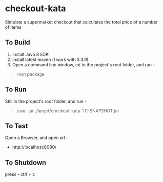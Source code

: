 # checkout-kata

Simulate a supermarket checkout that calculates the total price of a number of items 

To Build
---------
1. Install Java 8 SDK
2. Install latest maven (I work with 3.3.9)
3. Open a command line window, cd to the project's root folder, and run -
>mvn package

To Run
---------
Still in the project's root folder, and run -
>java -jar ./target/checkout-kata-1.0-SNAPSHOT.jar
        
To Test
---------
Open a Browser, and open url -

* http://localhost:8080/

To Shutdown
-----------
press - ctrl + c
